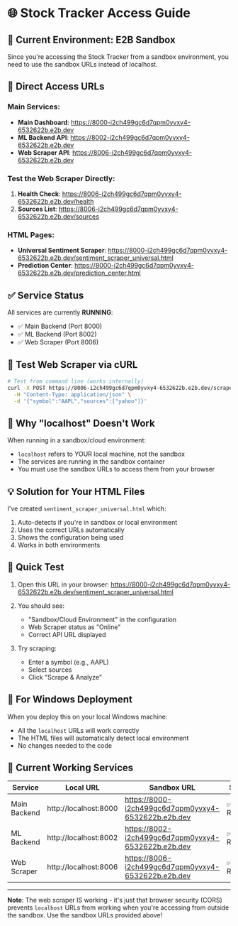 # 🌐 Stock Tracker Access Guide

## 📍 Current Environment: E2B Sandbox

Since you're accessing the Stock Tracker from a sandbox environment, you need to use the sandbox URLs instead of localhost.

## 🔗 Direct Access URLs

### Main Services:
- **Main Dashboard**: https://8000-i2ch499gc6d7qpm0yvxy4-6532622b.e2b.dev
- **ML Backend API**: https://8002-i2ch499gc6d7qpm0yvxy4-6532622b.e2b.dev
- **Web Scraper API**: https://8006-i2ch499gc6d7qpm0yvxy4-6532622b.e2b.dev

### Test the Web Scraper Directly:
1. **Health Check**: https://8006-i2ch499gc6d7qpm0yvxy4-6532622b.e2b.dev/health
2. **Sources List**: https://8006-i2ch499gc6d7qpm0yvxy4-6532622b.e2b.dev/sources

### HTML Pages:
- **Universal Sentiment Scraper**: https://8000-i2ch499gc6d7qpm0yvxy4-6532622b.e2b.dev/sentiment_scraper_universal.html
- **Prediction Center**: https://8000-i2ch499gc6d7qpm0yvxy4-6532622b.e2b.dev/prediction_center.html

## ✅ Service Status

All services are currently **RUNNING**:
- ✅ Main Backend (Port 8000)
- ✅ ML Backend (Port 8002) 
- ✅ Web Scraper (Port 8006)

## 🧪 Test Web Scraper via cURL

```bash
# Test from command line (works internally)
curl -X POST https://8006-i2ch499gc6d7qpm0yvxy4-6532622b.e2b.dev/scrape \
  -H "Content-Type: application/json" \
  -d '{"symbol":"AAPL","sources":["yahoo"]}'
```

## 🔧 Why "localhost" Doesn't Work

When running in a sandbox/cloud environment:
- `localhost` refers to YOUR local machine, not the sandbox
- The services are running in the sandbox container
- You must use the sandbox URLs to access them from your browser

## 💡 Solution for Your HTML Files

I've created `sentiment_scraper_universal.html` which:
1. Auto-detects if you're in sandbox or local environment
2. Uses the correct URLs automatically
3. Shows the configuration being used
4. Works in both environments

## 🚀 Quick Test

1. Open this URL in your browser:
   https://8000-i2ch499gc6d7qpm0yvxy4-6532622b.e2b.dev/sentiment_scraper_universal.html

2. You should see:
   - "Sandbox/Cloud Environment" in the configuration
   - Web Scraper status as "Online"
   - Correct API URL displayed

3. Try scraping:
   - Enter a symbol (e.g., AAPL)
   - Select sources
   - Click "Scrape & Analyze"

## 📝 For Windows Deployment

When you deploy this on your local Windows machine:
- All the `localhost` URLs will work correctly
- The HTML files will automatically detect local environment
- No changes needed to the code

## 🎯 Current Working Services

| Service | Local URL | Sandbox URL | Status |
|---------|-----------|-------------|--------|
| Main Backend | http://localhost:8000 | https://8000-i2ch499gc6d7qpm0yvxy4-6532622b.e2b.dev | ✅ Running |
| ML Backend | http://localhost:8002 | https://8002-i2ch499gc6d7qpm0yvxy4-6532622b.e2b.dev | ✅ Running |
| Web Scraper | http://localhost:8006 | https://8006-i2ch499gc6d7qpm0yvxy4-6532622b.e2b.dev | ✅ Running |

---
**Note**: The web scraper IS working - it's just that browser security (CORS) prevents `localhost` URLs from working when you're accessing from outside the sandbox. Use the sandbox URLs provided above!